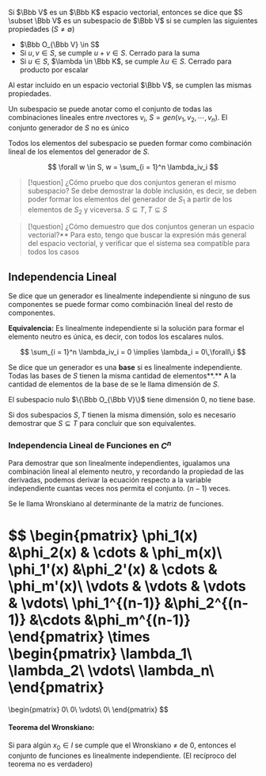 Si $\Bbb V$ es un $\Bbb K$ espacio vectorial, entonces se dice que $S \subset \Bbb V$ es un subespacio de $\Bbb V$ si se cumplen las siguientes propiedades $(S \neq \emptyset)$

- $\Bbb O_{\Bbb V} \in S$
- Si $u,v\in S$, se cumple $u + v \in S$. Cerrado para la suma
- Si $u\in S$, $\lambda \in \Bbb K$, se cumple $\lambda u \in S$. Cerrado para producto por escalar

Al estar incluido en un espacio vectorial $\Bbb V$, se cumplen las mismas propiedades.

Un subespacio se puede anotar como el conjunto de todas las combinaciones lineales entre $n$vectores $v_i$, $S =gen(v_1, v_2, \cdots, v_n)$. El conjunto generador de $S$ no es único

Todos los elementos del subespacio se pueden formar como combinación lineal de los elementos del generador de $S$.

$$
\forall w \in S, w = \sum_{i = 1}^n \lambda_iv_i
$$

> [!question] ¿Cómo pruebo que dos conjuntos generan el mismo subespacio?
> Se debe demostrar la doble inclusión, es decir, se deben poder formar los elementos del generador de $S_1$ a partir de los elementos de $S_2$ y viceversa. $S \subseteq T, T\subseteq S$

> [!question] ¿Cómo demuestro que dos conjuntos generan un espacio vectorial?**
> Para esto, tengo que buscar la expresión más general del espacio vectorial, y verificar que el sistema sea compatible para todos los casos

## Independencia Lineal

Se dice que un generador es linealmente independiente si ninguno de sus componentes se puede formar como combinación lineal del resto de componentes.

**Equivalencia:** Es linealmente independiente si la solución para formar el elemento neutro es única, es decir, con todos los escalares nulos.

$$
\sum_{i = 1}^n \lambda_iv_i = 0 \implies \lambda_i = 0\,\forall\,i
$$

Se dice que un generador es una **base** si es linealmente independiente. Todas las bases de $S$ tienen la misma cantidad de elementos**.** A la cantidad de elementos de la base de se le llama dimensión de $S$.

El subespacio nulo $\{\Bbb O_{\Bbb V}\}$ tiene dimensión 0, no tiene base.

Si dos subespacios $S,T$ tienen la misma dimensión, solo es necesario demostrar que $S\subseteq T$ para concluir que son equivalentes.

### Independencia Lineal de Funciones en $C^n$

Para demostrar que son linealmente independientes, igualamos una combinación lineal al elemento neutro, y recordando la propiedad de las derivadas, podemos derivar la ecuación respecto a la variable independiente cuantas veces nos permita el conjunto. ($n-1$) veces.

Se le llama Wronskiano al determinante de la matriz de funciones.

$$
\begin{pmatrix}
\phi_1(x) &\phi_2(x) & \cdots & \phi_m(x)\\
\phi_1'(x) &\phi_2'(x) & \cdots & \phi_m'(x)\\
\vdots & \vdots & \vdots & \vdots\\
\phi_1^{(n-1)} &\phi_2^{(n-1)} &\cdots &\phi_m^{(n-1)}
\end{pmatrix}
\times
\begin{pmatrix}
\lambda_1\\
\lambda_2\\
\vdots\\
\lambda_n\\
\end{pmatrix}
=
\begin{pmatrix}
0\\
0\\
\vdots\\
0\\
\end{pmatrix}
$$

#### Teorema del Wronskiano:

Si para algún $x_0 \in I$ se cumple que el Wronskiano $≠$ de 0, entonces el conjunto de funciones es linealmente independiente. (El recíproco del teorema no es verdadero)
